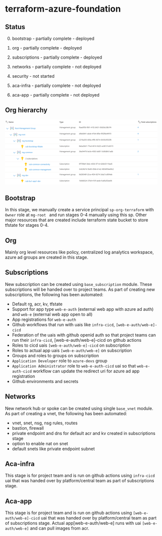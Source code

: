 # terraform-azure-foundation

## Status

0. bootstrap - partially complete - deployed

1. org - partially complete - deployed

2. subscriptions - partially complete - deployed

3. networks - partially complete - not deployed

4. security - not started

5. aca-infra - partially complete - not deployed

6. aca-app - partially complete - not deployed

## Org hierarchy

![Alt text](images/image.png)

## Bootstrap
In this stage, we manually create a service principal ```sp-org-terraform``` with ```Owner``` role at ```mg-root ``` and run stages 0-4 manually using this sp. Other major resources that are created include terraform state bucket to store tfstate for stages 0-4.

## Org
Mainly org level resources like policy, centralized log analytics workspace, azure ad groups are created in this stage. 

## Subscriptions
New subscription can be created using ```base_subscription``` module. These subscriptions will be handed over to project teams. As part of creating new subscriptions, the following has been automated:
- Default rg, acr, kv, tfstate
- Support for app type ```web-e-auth``` (external web app with azure ad auth) and ```web-e``` (external web app open to all)
- App registrations for ```web-e-auth```
- Github workflows that run with uais like ```infra-cicd```, ```[web-e-auth/web-e]-cicd```
- Federation of the uais with github openid auth so that project teams can run their ```infra-cicd```, [web-e-auth/web-e]-cicd on github actions
- Roles to cicd uais ```[web-e-auth/web-e]-cicd``` on subscription
- Roles to actual app uais ```[web-e-auth/web-e]``` on subscription 
- Groups and roles to groups on subscription
- ```Application Developer``` role to ```azure-devs``` group
- ```Application Administrator``` role to ```web-e-auth-cicd``` uai so that ```web-e-auth-cicd``` workflow can update the redirect uri for azure ad app registration
- Github environments and secrets

## Networks
New network hub or spoke can be created using single ```base_vnet``` module. As part of creating a vnet, the following has been automated:
- vnet, snet, nsg, nsg rules, routes
- bastion, firewall
- private endpoint and dns for default acr and kv created in subscriptions stage
- option to enable nat on snet
- default snets like private endpoint subnet

## Aca-infra
This stage is for project team and is run on github actions using ```infra-cicd``` uai that was handed over by platform/central team as part of subscriptions stage.

## Aca-app
This stage is for project team and is run on github actions using ```[web-e-auth/web-e]-cicd``` uai that was handed over by platform/central team as part of subscriptions stage. Actual app[web-e-auth/web-e] runs with uai ```[web-e-auth/web-e]``` and can pull images from acr.